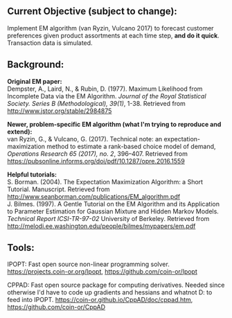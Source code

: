 ## Current Objective (subject to change):
Implement EM algorithm (van Ryzin, Vulcano 2017) to forecast customer preferences given product assortments at each time step, **and do it quick**. Transaction data is simulated.

## Background:
**Original EM paper:**  
Dempster, A., Laird, N., & Rubin, D. (1977). Maximum Likelihood from Incomplete Data via the EM Algorithm. *Journal of the Royal Statistical Society. Series B (Methodological), 39(1)*, 1-38. Retrieved from http://www.jstor.org/stable/2984875

**Newer, problem-specific EM algorithm (what I'm trying to reproduce and extend):**  
van Ryzin, G., & Vulcano, G. (2017). Technical note: an expectation-maximization method to
estimate a rank-based choice model of demand, *Operations Research 65 (2017), no. 2*, 396–407. Retrieved from https://pubsonline.informs.org/doi/pdf/10.1287/opre.2016.1559

**Helpful tutorials:**  
S. Borman. (2004). The Expectation Maximization Algorithm: a Short Tutorial. Manuscript. Retrieved from http://www.seanborman.com/publications/EM_algorithm.pdf  
J. Bilmes. (1997). A Gentle Tutorial on the EM Algorithm and its Application to Parameter Estimation for
Gaussian Mixture and Hidden Markov Models. *Technical Report ICSI-TR-97-02* University of
Berkeley. Retrieved from http://melodi.ee.washington.edu/people/bilmes/mypapers/em.pdf

## Tools:
IPOPT: Fast open source non-linear programming solver. https://projects.coin-or.org/Ipopt, https://github.com/coin-or/Ipopt

CPPAD: Fast open source package for computing derivatives. Needed since otherwise I'd have to code up gradients and hessians and whatnot D: to feed into IPOPT. https://coin-or.github.io/CppAD/doc/cppad.htm, https://github.com/coin-or/CppAD

